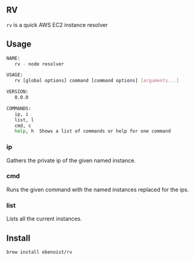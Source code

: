 RV
---

`rv` is a quick AWS EC2 instance resolver

## Usage
```BASH
NAME:
   rv - node resolver

USAGE:
   rv [global options] command [command options] [arguments...]

VERSION:
   0.0.0

COMMANDS:
   ip, i
   list, l
   cmd, c
   help, h  Shows a list of commands or help for one command
```

### ip
Gathers the private ip of the given named instance.

### cmd
Runs the given command with the named instances replaced for the ips.

### list
Lists all the current instances.

## Install
`brew install ebenoist/rv`
